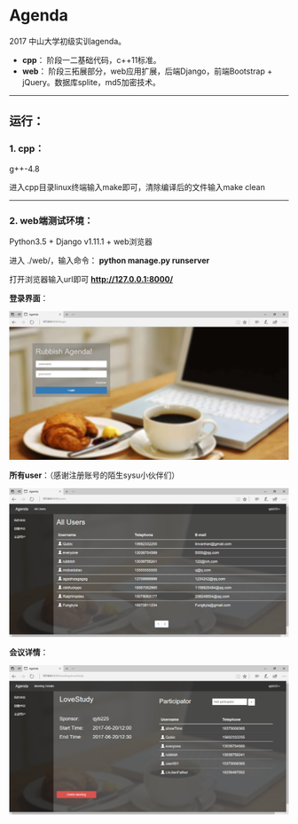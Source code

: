 # Agenda

2017 中山大学初级实训agenda。

* **cpp**： 阶段一二基础代码，c++11标准。
* **web**： 阶段三拓展部分，web应用扩展，后端Django，前端Bootstrap + jQuery。数据库splite，md5加密技术。

----

## 运行：

### 1. cpp：

g++-4.8

进入cpp目录linux终端输入make即可，清除编译后的文件输入make clean

---

### 2. web端测试环境：

Python3.5 + Django v1.11.1 + web浏览器

进入 ./web/，输入命令：
**python manage.py runserver**

打开浏览器输入url即可
**http://127.0.0.1:8000/**

**登录界面**：

![login page](./image/login.png)

**所有user**：（感谢注册账号的陌生sysu小伙伴们）

![user page](./image/user.png)

**会议详情**：

![meeting page](./image/meeting.png)